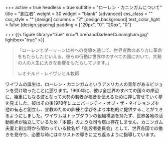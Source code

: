+++
active = true
headless = true
subtitle = "ローレン・カニンガムについて"
title = "創立者"
weight = 30
widget = "blank"
[advanced]
css_class = ""
css_style = ""
[design]
columns = "2"
[design.background]
text_color_light = false
[design.spacing]
padding = ["20px", "0", "20px", "0"]

+++
{{< figure library="true" src="LorenandDarleneCunningham.jpg" lightbox="true" >}}

> 「ローレンとダーリーンは神への従順を通して、世界宣教のあり方に革命をもたらしたといえる。彼らの行動は世界中のすべての国において、大勢の人の人生に大きな影響をもたらしています。」
>
> レオナルド・レイヴンヒル牧師

ワイワムの誕生は、ローレン・カニンガムというアメリカ人の青年があるビジョンを受け取ったことに遡ります。1960年に、彼は全世界のすべての国々の岸辺に、幾重にもなる波となって大勢の若者が福音を伝えるために押し寄せていく夢を見ました。彼はその後1978年にユニバーシティ・オブ・ザ・ネイションズを他の有志と創立し、宣教のための訓練と学びをより本格的に提供することができるようにしました。ワイワムはトップダウンの組織構造を持たず、世界各地の活動拠点が独立しているため「本部」のような司令塔は存在しません。カニンガム夫妻と創立時から関わっている数名が「創設者委員会」として、世界各国での働きを見守り、必要な時にはキリストの導きに立ち返るように指導しています。